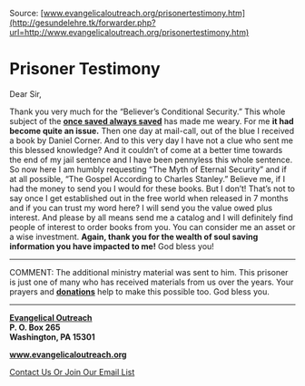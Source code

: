 <!--t Prisoner Testimony t-->
<!--d  d-->

Source: [www.evangelicaloutreach.org/prisonertestimony.htm](http://gesundelehre.tk/forwarder.php?url=http://www.evangelicaloutreach.org/prisonertestimony.htm)

# Prisoner Testimony

Dear Sir,

Thank you very much for the “Believer’s Conditional Security.” This whole subject of the **[once saved always saved](http://gesundelehre.tk/forwarder.php?url=http://www.evangelicaloutreach.org/eternal-security.html)** has made me weary. For me **it had become quite an issue.** Then one day at mail-call, out of the blue I received a book by Daniel Corner. And to this very day I have not a clue who sent me this blessed knowledge? And it couldn’t of come at a better time towards the end of my jail sentence and I have been pennyless this whole sentence. So now here I am humbly requesting “The Myth of Eternal Security” and if at all possible, “The Gospel According to Charles Stanley.” Believe me, if I had the money to send you I would for these books. But I don’t! That’s not to say once I get established out in the free world when released in 7 months and if you can trust my word here? I will send you the value owed plus interest. And please by all means send me a catalog and I will definitely find people of interest to order books from you. You can consider me an asset or a wise investment. **Again, thank you for the wealth of soul saving information you have impacted to me!** God bless you!

___________

COMMENT: The additional ministry material was sent to him. This prisoner is just one of many who has received materials from us over the years. Your prayers and **[donations](http://gesundelehre.tk/forwarder.php?url=http://www.evangelicaloutreach.org/support.html)** help to make this possible too. God bless you.

* * *

**[Evangelical Outreach](http://gesundelehre.tk/forwarder.php?url=http://www.evangelicaloutreach.org/index.html)**  
**P. O. Box 265**  
**Washington, PA 15301**

**www.evangelicaloutreach.org**

[Contact Us Or Join Our Email List](http://gesundelehre.tk/forwarder.php?url=http://www.evangelicaloutreach.org/contact.html)